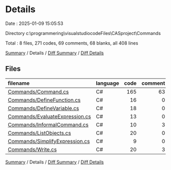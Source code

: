 # Details

Date : 2025-01-09 15:05:53

Directory c:\\programmering\\visualstudiocodeFiles\\CASproject\\Commands

Total : 8 files,  271 codes, 69 comments, 68 blanks, all 408 lines

[Summary](results.md) / Details / [Diff Summary](diff.md) / [Diff Details](diff-details.md)

## Files
| filename | language | code | comment | blank | total |
| :--- | :--- | ---: | ---: | ---: | ---: |
| [Commands/Command.cs](/Commands/Command.cs) | C# | 165 | 63 | 50 | 278 |
| [Commands/DefineFunction.cs](/Commands/DefineFunction.cs) | C# | 16 | 0 | 3 | 19 |
| [Commands/DefineVariable.cs](/Commands/DefineVariable.cs) | C# | 18 | 0 | 3 | 21 |
| [Commands/EvaluateExpression.cs](/Commands/EvaluateExpression.cs) | C# | 13 | 0 | 2 | 15 |
| [Commands/InformalCommand.cs](/Commands/InformalCommand.cs) | C# | 10 | 3 | 2 | 15 |
| [Commands/ListObjects.cs](/Commands/ListObjects.cs) | C# | 20 | 0 | 3 | 23 |
| [Commands/SimplifyExpression.cs](/Commands/SimplifyExpression.cs) | C# | 9 | 0 | 2 | 11 |
| [Commands/Write.cs](/Commands/Write.cs) | C# | 20 | 3 | 3 | 26 |

[Summary](results.md) / Details / [Diff Summary](diff.md) / [Diff Details](diff-details.md)